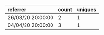 | referrer          | count | uniques |
| :---------------- | :---- | :------ |
| 26/03/20 20:00:00 | 2     | 1       |
| 04/04/20 20:00:00 | 3     | 1       |